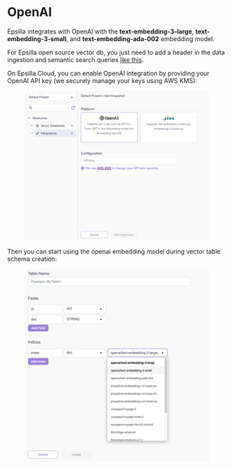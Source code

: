 # OpenAI

Epsilla integrates with OpenAI with the **text-embedding-3-large**, **text-embedding-3-small**, and **text-embedding-ada-002** embedding model.

For Epsilla open source vector db, you just need to add a header in the data ingestion and semantic search queries [like this](../../vector-database/embeddings.md#openai-embedding).

On Epsilla Cloud, you can enable OpenAI integration by providing your OpenAI API key (we securely manage your keys using AWS KMS):

<figure><img src="../../.gitbook/assets/Screenshot 2023-12-29 at 11.36.48 PM.png" alt=""><figcaption></figcaption></figure>

Then you can start using the openai embedding model during vector table schema creation:

<figure><img src="../../.gitbook/assets/Screenshot 2024-01-31 at 12.10.57 PM.png" alt=""><figcaption></figcaption></figure>
